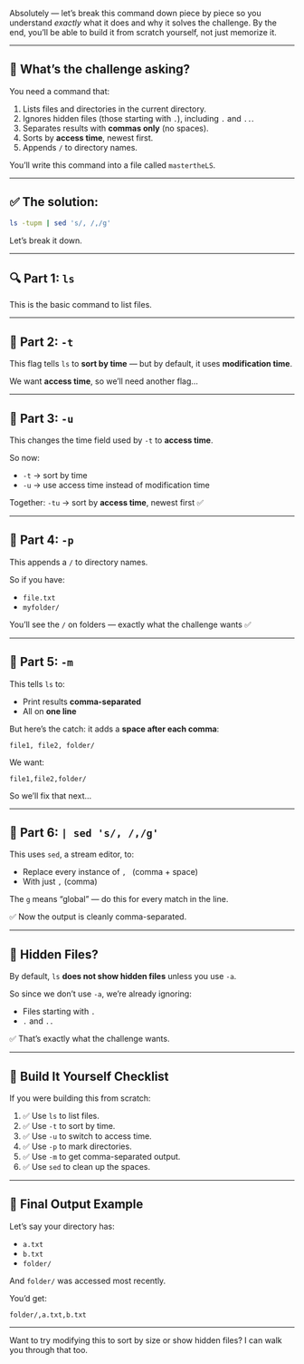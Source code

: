 Absolutely — let’s break this command down piece by piece so you understand *exactly* what it does and why it solves the challenge. By the end, you’ll be able to build it from scratch yourself, not just memorize it.

---

## 🧠 What’s the challenge asking?

You need a command that:
1. Lists files and directories in the current directory.
2. Ignores hidden files (those starting with `.`), including `.` and `..`.
3. Separates results with **commas only** (no spaces).
4. Sorts by **access time**, newest first.
5. Appends `/` to directory names.

You’ll write this command into a file called `mastertheLS`.

---

## ✅ The solution:  
```bash
ls -tupm | sed 's/, /,/g'
```

Let’s break it down.

---

## 🔍 Part 1: `ls`

This is the basic command to list files.

---

## 🔧 Part 2: `-t`

This flag tells `ls` to **sort by time** — but by default, it uses **modification time**.

We want **access time**, so we’ll need another flag…

---

## 🔧 Part 3: `-u`

This changes the time field used by `-t` to **access time**.

So now:
- `-t` → sort by time
- `-u` → use access time instead of modification time

Together: `-tu` → sort by **access time**, newest first ✅

---

## 📁 Part 4: `-p`

This appends a `/` to directory names.

So if you have:
- `file.txt`
- `myfolder/`

You’ll see the `/` on folders — exactly what the challenge wants ✅

---

## 🧹 Part 5: `-m`

This tells `ls` to:
- Print results **comma-separated**
- All on **one line**

But here’s the catch: it adds a **space after each comma**:
```
file1, file2, folder/
```

We want:
```
file1,file2,folder/
```

So we’ll fix that next…

---

## 🧼 Part 6: `| sed 's/, /,/g'`

This uses `sed`, a stream editor, to:
- Replace every instance of `, ` (comma + space)
- With just `,` (comma)

The `g` means “global” — do this for every match in the line.

✅ Now the output is cleanly comma-separated.

---

## 🚫 Hidden Files?

By default, `ls` **does not show hidden files** unless you use `-a`.

So since we don’t use `-a`, we’re already ignoring:
- Files starting with `.`
- `.` and `..`

✅ That’s exactly what the challenge wants.

---

## 🧱 Build It Yourself Checklist

If you were building this from scratch:
1. ✅ Use `ls` to list files.
2. ✅ Use `-t` to sort by time.
3. ✅ Use `-u` to switch to access time.
4. ✅ Use `-p` to mark directories.
5. ✅ Use `-m` to get comma-separated output.
6. ✅ Use `sed` to clean up the spaces.

---

## 🧪 Final Output Example

Let’s say your directory has:
- `a.txt`
- `b.txt`
- `folder/`

And `folder/` was accessed most recently.

You’d get:
```
folder/,a.txt,b.txt
```

---

Want to try modifying this to sort by size or show hidden files? I can walk you through that too.
